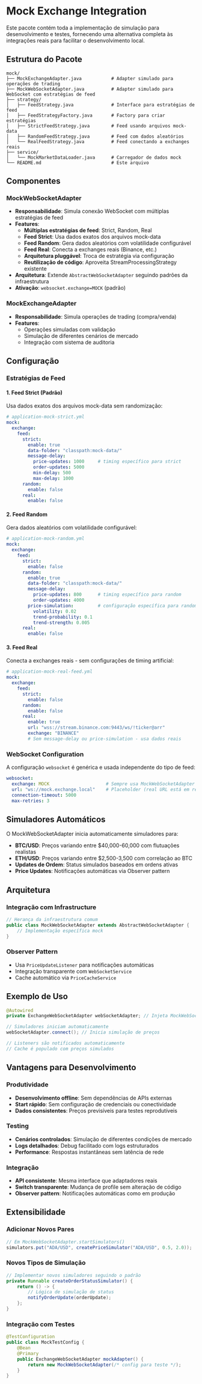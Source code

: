 # Mock Exchange Integration

Este pacote contém toda a implementação de simulação para desenvolvimento e testes, fornecendo uma alternativa completa às integrações reais para facilitar o desenvolvimento local.

## Estrutura do Pacote

```
mock/
├── MockExchangeAdapter.java           # Adapter simulado para operações de trading
├── MockWebSocketAdapter.java          # Adapter simulado para WebSocket com estratégias de feed
├── strategy/
│   ├── FeedStrategy.java              # Interface para estratégias de feed
│   ├── FeedStrategyFactory.java       # Factory para criar estratégias
│   ├── StrictFeedStrategy.java        # Feed usando arquivos mock-data
│   ├── RandomFeedStrategy.java        # Feed com dados aleatórios
│   └── RealFeedStrategy.java          # Feed conectando a exchanges reais
├── service/
│   └── MockMarketDataLoader.java      # Carregador de dados mock
└── README.md                          # Este arquivo
```

## Componentes

### MockWebSocketAdapter
- **Responsabilidade**: Simula conexão WebSocket com múltiplas estratégias de feed
- **Features**: 
  - **Múltiplas estratégias de feed**: Strict, Random, Real
  - **Feed Strict**: Usa dados exatos dos arquivos mock-data
  - **Feed Random**: Gera dados aleatórios com volatilidade configurável
  - **Feed Real**: Conecta a exchanges reais (Binance, etc.)
  - **Arquitetura pluggável**: Troca de estratégia via configuração
  - **Reutilização de código**: Aproveita StreamProcessingStrategy existente
- **Arquitetura**: Extende `AbstractWebSocketAdapter` seguindo padrões da infraestrutura
- **Ativação**: `websocket.exchange=MOCK` (padrão)

### MockExchangeAdapter  
- **Responsabilidade**: Simula operações de trading (compra/venda)
- **Features**: 
  - Operações simuladas com validação
  - Simulação de diferentes cenários de mercado
  - Integração com sistema de auditoria

## Configuração

### Estratégias de Feed

#### 1. Feed Strict (Padrão)
Usa dados exatos dos arquivos mock-data sem randomização:
```yaml
# application-mock-strict.yml
mock:
  exchange:
    feed:
      strict:
        enable: true
        data-folder: "classpath:mock-data/"
        message-delay:
          price-updates: 1000     # timing específico para strict
          order-updates: 5000
          min-delay: 500
          max-delay: 1000
      random:
        enable: false
      real:
        enable: false
```

#### 2. Feed Random  
Gera dados aleatórios com volatilidade configurável:
```yaml
# application-mock-random.yml
mock:
  exchange:
    feed:
      strict:
        enable: false
      random:
        enable: true
        data-folder: "classpath:mock-data/"
        message-delay:
          price-updates: 800      # timing específico para random
          order-updates: 4000
        price-simulation:         # configuração específica para random
          volatility: 0.02
          trend-probability: 0.1
          trend-strength: 0.005
      real:
        enable: false
```

#### 3. Feed Real
Conecta a exchanges reais - sem configurações de timing artificial:
```yaml
# application-mock-real-feed.yml
mock:
  exchange:
    feed:
      strict:
        enable: false
      random:
        enable: false
      real:
        enable: true
        url: "wss://stream.binance.com:9443/ws/!ticker@arr"
        exchange: "BINANCE"
        # Sem message-delay ou price-simulation - usa dados reais
```

### WebSocket Configuration
A configuração `websocket` é genérica e usada independente do tipo de feed:
```yaml
websocket:
  exchange: MOCK                     # Sempre usa MockWebSocketAdapter
  url: "ws://mock.exchange.local"    # Placeholder (real URL está em real.url)
  connection-timeout: 5000
  max-retries: 3
```

## Simuladores Automáticos

O MockWebSocketAdapter inicia automaticamente simuladores para:
- **BTC/USD**: Preços variando entre $40,000-60,000 com flutuações realistas
- **ETH/USD**: Preços variando entre $2,500-3,500 com correlação ao BTC
- **Updates de Ordem**: Status simulados baseados em ordens ativas
- **Price Updates**: Notificações automáticas via Observer pattern

## Arquitetura

### Integração com Infrastructure
```java
// Herança da infraestrutura comum
public class MockWebSocketAdapter extends AbstractWebSocketAdapter {
    // Implementação específica mock
}
```

### Observer Pattern
- Usa `PriceUpdateListener` para notificações automáticas
- Integração transparente com `WebSocketService`
- Cache automático via `PriceCacheService`

## Exemplo de Uso

```java
@Autowired
private ExchangeWebSocketAdapter webSocketAdapter; // Injeta MockWebSocketAdapter

// Simuladores iniciam automaticamente
webSocketAdapter.connect(); // Inicia simulação de preços

// Listeners são notificados automaticamente
// Cache é populado com preços simulados
```

## Vantagens para Desenvolvimento

### Produtividade
- **Desenvolvimento offline**: Sem dependências de APIs externas
- **Start rápido**: Sem configuração de credenciais ou conectividade
- **Dados consistentes**: Preços previsíveis para testes reprodutíveis

### Testing
- **Cenários controlados**: Simulação de diferentes condições de mercado
- **Logs detalhados**: Debug facilitado com logs estruturados
- **Performance**: Respostas instantâneas sem latência de rede

### Integração
- **API consistente**: Mesma interface que adaptadores reais
- **Switch transparente**: Mudança de profile sem alteração de código
- **Observer pattern**: Notificações automáticas como em produção

## Extensibilidade

### Adicionar Novos Pares
```java
// Em MockWebSocketAdapter.startSimulators()
simulators.put("ADA/USD", createPriceSimulator("ADA/USD", 0.5, 2.0));
```

### Novos Tipos de Simulação
```java
// Implementar novos simuladores seguindo o padrão
private Runnable createOrderStatusSimulator() {
    return () -> {
        // Lógica de simulação de status
        notifyOrderUpdate(orderUpdate);
    };
}
```

### Integração com Testes
```java
@TestConfiguration
public class MockTestConfig {
    @Bean
    @Primary
    public ExchangeWebSocketAdapter mockAdapter() {
        return new MockWebSocketAdapter(/* config para teste */);
    }
}
```
